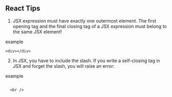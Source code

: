 ## React Tips 

1. JSX expression must have exactly one outermost element.
The first opening tag and the final closing tag of a JSX expression must belong to the same JSX element!

example 

``` <div></div> ```


2. In JSX, you have to include the slash. If you write a self-closing tag in JSX and forget the slash, you will raise an error:

example

``` Fine in JSX:

  <br />
 ```